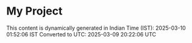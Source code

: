# My Project

This content is dynamically generated in Indian Time (IST): 2025-03-10 01:52:06 IST
Converted to UTC: 2025-03-09 20:22:06 UTC
